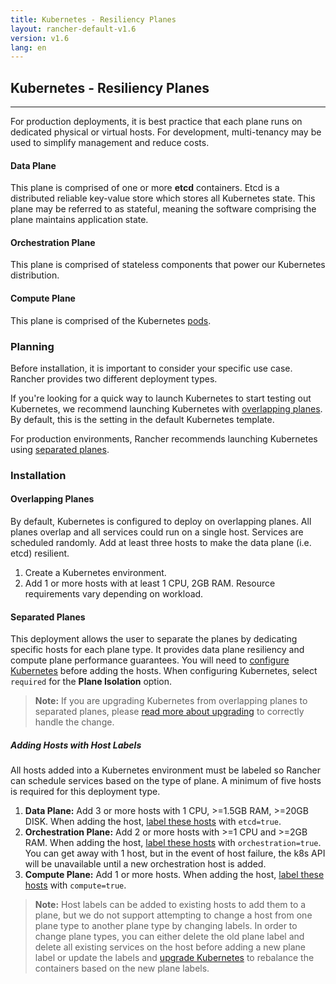```yaml
---
title: Kubernetes - Resiliency Planes
layout: rancher-default-v1.6
version: v1.6
lang: en
---
```


## Kubernetes - Resiliency Planes
---

For production deployments, it is best practice that each plane runs on dedicated physical or virtual hosts. For development, multi-tenancy may be used to simplify management and reduce costs.

#### Data Plane

This plane is comprised of one or more **etcd** containers. Etcd is a distributed reliable key-value store which stores all Kubernetes state. This plane may be referred to as stateful, meaning the software comprising the plane maintains application state.

#### Orchestration Plane

This plane is comprised of stateless components that power our Kubernetes distribution.

#### Compute Plane

This plane is comprised of the Kubernetes [pods](https://kubernetes.io/docs/user-guide/pods/).

### Planning

Before installation, it is important to consider your specific use case. Rancher provides two different deployment types.

If you're looking for a quick way to launch Kubernetes to start testing out Kubernetes, we recommend launching Kubernetes with [overlapping planes](#overlapping-planes). By default, this is the setting in the default Kubernetes template.

For production environments, Rancher recommends launching Kubernetes using [separated planes](#separated-planes).

### Installation

#### Overlapping Planes

By default, Kubernetes is configured to deploy on overlapping planes. All planes overlap and all services could run on a single host. Services are scheduled randomly. Add at least three hosts to make the data plane (i.e. etcd) resilient.

1. Create a Kubernetes environment.
2. Add 1 or more hosts with at least 1 CPU, 2GB RAM. Resource requirements vary depending on workload.

#### Separated Planes

This deployment allows the user to separate the planes by dedicating specific hosts for each plane type. It provides data plane resiliency and compute plane performance guarantees. You will need to [configure Kubernetes]({{site.baseurl}}/rancher/{{page.version}}/{{page.lang}}/kubernetes/#configuring-kubernetes) before adding the hosts. When configuring Kubernetes, select `required` for the **Plane Isolation** option.

> **Note:** If you are upgrading Kubernetes from overlapping planes to separated planes, please [read more about upgrading]({{site.baseurl}}/rancher/{{page.version}}/{{page.lang}}/kubernetes/upgrading/) to correctly handle the change.

##### Adding Hosts with Host Labels

All hosts added into a Kubernetes environment must be labeled so Rancher can schedule services based on the type of plane. A minimum of five hosts is required for this deployment type.

1. **Data Plane:** Add 3 or more hosts with 1 CPU, >=1.5GB RAM, >=20GB DISK. When adding the host, [label these hosts]({{site.baseurl}}/rancher/{{page.version}}/{{page.lang}}/hosts/#host-labels) with `etcd=true`.
2. **Orchestration Plane:** Add 2 or more hosts with >=1 CPU and >=2GB RAM. When adding the host, [label these hosts]({{site.baseurl}}/rancher/{{page.version}}/{{page.lang}}/hosts/#host-labels) with `orchestration=true`. You can get away with 1 host, but in the event of host failure, the k8s API will be unavailable until a new orchestration host is added.
3. **Compute Plane:** Add 1 or more hosts. When adding the host, [label these hosts]({{site.baseurl}}/rancher/{{page.version}}/{{page.lang}}/hosts/#host-labels) with `compute=true`.

> **Note:** Host labels can be added to existing hosts to add them to a plane, but we do not support attempting to change a host from one plane type to another plane type by changing labels. In order to change plane types, you can either delete the old plane label and delete all existing services on the host before adding a new plane label or update the labels and [upgrade Kubernetes]({{site.baseurl}}/rancher/{{page.version}}/{{page.lang}}/kubernetes/upgrading/) to rebalance the containers based on the new plane labels.
